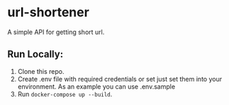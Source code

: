 # url-shortener

A simple API for getting short url.

## Run Locally:
1. Clone this repo.
2. Create .env file with required credentials or set just set them into your environment. As an example you can use .env.sample
3. Run `docker-compose up --build`.
